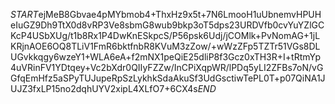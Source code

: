 $START$ejMeB8Gbvae4pMYbmob4+ThxHz9x5t+7N6LmooH1uUbnemvHPUHeIuGZ9Dh9TtX0d8vRP3Ve8sbmG8wub9bkp3oT5dps23URDVfb0cvYuYZlGCKcP4USbXUg/t1b8Rx1P4DwKnESkpcS/P56psk6Udj/jCOMlk+PvNomAG+1jLKRjnAOE6OQ8TLiV1FmR6bktfnbR8KVuM3zZow/+wWzZFp5TZTr51VGs8DLUGvkkqgy6wzeY1+WLA6eA+f2mNX1peQiE25dliP8f3Gcz0xTH3R+I+tRtmYp4uVRinFV1YDtqey+Vc2bXdr0QIIyFZZw/InCPiXqpWR/lPDq5yLI2ZFBs7oN/vGGfqEmHfz5aSPyTUJupeRpSzLykhkSdaAkuSf3UdGsctiwTePL0T+p07QiNA1JUJZ3fxLP15no2dqhUYV2xipL4XLfO7+6CX4s$END$